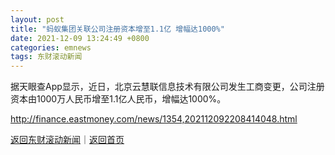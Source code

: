 ```yaml
---
layout: post
title: "蚂蚁集团关联公司注册资本增至1.1亿 增幅达1000%"
date: 2021-12-09 13:24:49 +0800
categories: emnews
tags: 东财滚动新闻
---
```


据天眼查App显示，近日，北京云慧联信息技术有限公司发生工商变更，公司注册资本由1000万人民币增至1.1亿人民币，增幅达1000%。

<http://finance.eastmoney.com/news/1354,202112092208414048.html>

[返回东财滚动新闻](//finews.withounder.com/emnews/)｜[返回首页](//finews.withounder.com/)